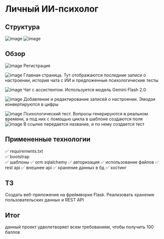 # Личный ИИ-психолог

## Структура 

![image](https://github.com/user-attachments/assets/6bc4dd03-51c2-4873-8eb1-3e891f2c0612)
![image](https://github.com/user-attachments/assets/43d801da-8cdb-4221-86af-326aeb242d24)

## Обзор

![image](https://github.com/user-attachments/assets/7e41c427-c361-46ee-b241-35ed207ee20c)
Регистрация

![image](https://github.com/user-attachments/assets/833fc97e-a9bf-4c1e-9af1-37f1151037bd)
Главная страница. Тут отображаются последние записи о настроении, история чата с ИИ и предложенные психологические тесты

![image](https://github.com/user-attachments/assets/6ec1d475-89d1-4f5b-8a36-1277f910ee4a)
Чат с ассистентом. Используется модель Gemini Flash 2.0

![image](https://github.com/user-attachments/assets/47d7f3f0-7f57-445b-9754-509cc5a304cb)
Добавление и редактирование записей о настроении. Эмодзи конвертируются в цифры

![image](https://github.com/user-attachments/assets/ef9f25cf-a14e-4c55-aaf2-14d637237c1f)
Психологический тест. Вопросы генерируются в реальном времени, а под них с помощью цикла в шаблоне создаются поля
![image](https://github.com/user-attachments/assets/8197c548-53a5-458a-8392-508493094b4c)
В ссылке передается название, и по нему создается тест

## Примененные технологии

✅ requirements.txt  
✅ bootstrap  
✅ шаблоны
✅ orm sqlalchemy
✅ авторизация
✅ использование файлов
✅ rest api
✅ внешнее api
✅ хранение данных в бд
✅ хостинг 

## ТЗ

Создать веб-приложение на фреймворке Flask. Реализовать хранение пользовательских данных и REST API 

## Итог

данный проект удволетворяет всем требованиям, чтобы получить 100 баллов
